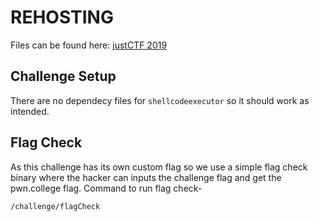 # REHOSTING

Files can be found here: [justCTF 2019](https://github.com/justcatthefish/justctf-2019/tree/master/challenges/pwn_shellcode-executor)

## Challenge Setup
There are no dependecy files for `shellcodeexecutor` so it should work as intended.

## Flag Check
As this challenge has its own custom flag so we use a simple flag check binary where the hacker can inputs the challenge flag and get the pwn.college flag.
Command to run flag check-
```
/challenge/flagCheck
```